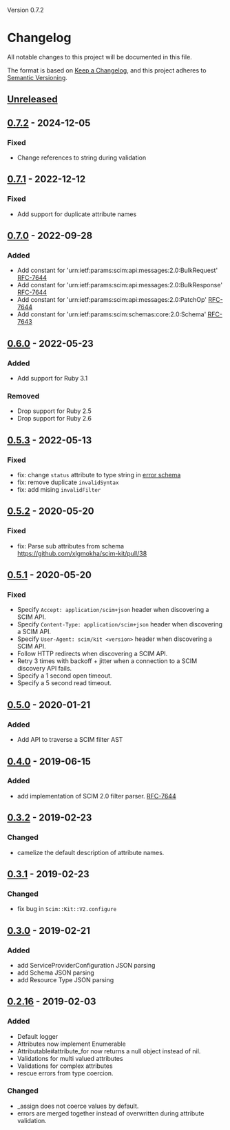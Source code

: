 Version 0.7.2

# Changelog
All notable changes to this project will be documented in this file.

The format is based on [Keep a Changelog](https://keepachangelog.com/en/1.0.0/),
and this project adheres to [Semantic Versioning](https://semver.org/spec/v2.0.0.html).

## [Unreleased]

## [0.7.2] - 2024-12-05
### Fixed
- Change references to string during validation

## [0.7.1] - 2022-12-12
### Fixed
- Add support for duplicate attribute names

## [0.7.0] - 2022-09-28
### Added
- Add constant for 'urn:ietf:params:scim:api:messages:2.0:BulkRequest' [RFC-7644](https://www.rfc-editor.org/rfc/rfc7644.html#section-3.7)
- Add constant for 'urn:ietf:params:scim:api:messages:2.0:BulkResponse' [RFC-7644](https://www.rfc-editor.org/rfc/rfc7644.html#section-3.7)
- Add constant for 'urn:ietf:params:scim:api:messages:2.0:PatchOp' [RFC-7644](https://www.rfc-editor.org/rfc/rfc7644.html#section-3.5.2)
- Add constant for 'urn:ietf:params:scim:schemas:core:2.0:Schema' [RFC-7643](https://www.rfc-editor.org/rfc/rfc7643.html#section-7)

## [0.6.0] - 2022-05-23
### Added
- Add support for Ruby 3.1

### Removed

- Drop support for Ruby 2.5
- Drop support for Ruby 2.6

## [0.5.3] - 2022-05-13
### Fixed

- fix: change `status` attribute to type string in [error schema](https://www.rfc-editor.org/rfc/rfc7644.html#section-3.12)
- fix: remove duplicate `invalidSyntax`
- fix: add mising `invalidFilter`

## [0.5.2] - 2020-05-20
### Fixed

- fix: Parse sub attributes from schema https://github.com/xlgmokha/scim-kit/pull/38

## [0.5.1] - 2020-05-20
### Fixed
- Specify `Accept: application/scim+json` header when discovering a SCIM API.
- Specify `Content-Type: application/scim+json` header when discovering a SCIM API.
- Specify `User-Agent: scim/kit <version>` header when discovering a SCIM API.
- Follow HTTP redirects when discovering a SCIM API.
- Retry 3 times with backoff + jitter when a connection to a SCIM discovery API fails.
- Specify a 1 second open timeout.
- Specify a 5 second read timeout.

## [0.5.0] - 2020-01-21
### Added
- Add API to traverse a SCIM filter AST

## [0.4.0] - 2019-06-15
### Added
- add implementation of SCIM 2.0 filter parser. [RFC-7644](https://tools.ietf.org/html/rfc7644#section-3.4.2.2)

## [0.3.2] - 2019-02-23
### Changed
- camelize the default description of attribute names.

## [0.3.1] - 2019-02-23
### Changed
- fix bug in `Scim::Kit::V2.configure`

## [0.3.0] - 2019-02-21
### Added
- add ServiceProviderConfiguration JSON parsing
- add Schema JSON parsing
- add Resource Type JSON parsing

## [0.2.16] - 2019-02-03
### Added
- Default logger
- Attributes now implement Enumerable
- Attributable#attribute\_for now returns a null object instead of nil.
- Validations for multi valued attributes
- Validations for complex attributes
- rescue errors from type coercion.

### Changed
- \_assign does not coerce values by default.
- errors are merged together instead of overwritten during attribute validation.

[Unreleased]: https://github.com/xlgmokha/scim-kit/compare/v0.7.2...HEAD
[0.7.2]: https://github.com/xlgmokha/scim-kit/compare/v0.7.1...v0.7.2
[0.7.1]: https://github.com/xlgmokha/scim-kit/compare/v0.7.0...v0.7.1
[0.7.0]: https://github.com/xlgmokha/scim-kit/compare/v0.6.0...v0.7.0
[0.6.0]: https://github.com/xlgmokha/scim-kit/compare/v0.5.3...v0.6.0
[0.5.3]: https://github.com/xlgmokha/scim-kit/compare/v0.5.2...v0.5.3
[0.5.2]: https://github.com/xlgmokha/scim-kit/compare/v0.5.1...v0.5.2
[0.5.1]: https://github.com/xlgmokha/scim-kit/compare/v0.5.0...v0.5.1
[0.5.0]: https://github.com/xlgmokha/scim-kit/compare/v0.4.0...v0.5.0
[0.4.0]: https://github.com/xlgmokha/scim-kit/compare/v0.3.2...v0.4.0
[0.3.2]: https://github.com/xlgmokha/scim-kit/compare/v0.3.1...v0.3.2
[0.3.1]: https://github.com/xlgmokha/scim-kit/compare/v0.3.0...v0.3.1
[0.3.0]: https://github.com/xlgmokha/scim-kit/compare/v0.2.16...v0.3.0
[0.2.16]: https://github.com/xlgmokha/scim-kit/compare/v0.2.15...v0.2.16
[0.2.15]: https://github.com/xlgmokha/scim-kit/compare/v0.2.14...v0.2.15
[0.2.14]: https://github.com/xlgmokha/scim-kit/compare/v0.2.13...v0.2.14
[0.2.13]: https://github.com/xlgmokha/scim-kit/compare/v0.2.12...v0.2.13
[0.2.12]: https://github.com/xlgmokha/scim-kit/compare/v0.2.11...v0.2.12
[0.2.11]: https://github.com/xlgmokha/scim-kit/compare/v0.2.10...v0.2.11
[0.2.10]: https://github.com/xlgmokha/scim-kit/compare/v0.2.9...v0.2.10
[0.2.9]: https://github.com/xlgmokha/scim-kit/compare/v0.2.8...v0.2.9
[0.2.8]: https://github.com/xlgmokha/scim-kit/compare/v0.2.7...v0.2.8
[0.2.7]: https://github.com/xlgmokha/scim-kit/compare/v0.2.6...v0.2.7
[0.2.6]: https://github.com/xlgmokha/scim-kit/compare/v0.2.5...v0.2.6
[0.2.5]: https://github.com/xlgmokha/scim-kit/compare/v0.2.4...v0.2.5
[0.2.4]: https://github.com/xlgmokha/scim-kit/compare/v0.2.3...v0.2.4
[0.2.3]: https://github.com/xlgmokha/scim-kit/compare/v0.2.2...v0.2.3
[0.2.2]: https://github.com/xlgmokha/scim-kit/compare/v0.2.1...v0.2.2
[0.2.1]: https://github.com/xlgmokha/scim-kit/compare/v0.2.0...v0.2.1
[0.2.0]: https://github.com/xlgmokha/scim-kit/compare/v0.1.0...v0.2.0
